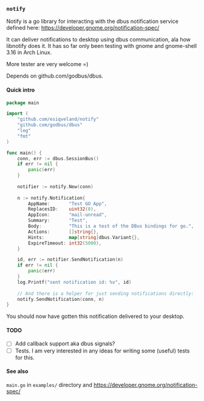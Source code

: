 ### `notify`

Notify is a go library for interacting with the dbus notification service defined here:
https://developer.gnome.org/notification-spec/

It can deliver notifications to desktop using dbus communication, ala how libnotify does it.
It has so far only been testing with gnome and gnome-shell 3.16 in Arch Linux. 

More tester are very welcome =)

Depends on github.com/godbus/dbus.

#### Quick intro

```go
package main

import (
	"github.com/esiqveland/notify"
	"github.com/godbus/dbus"
	"log"
	"fmt"
)

func main() {
	conn, err := dbus.SessionBus()
	if err != nil {
		panic(err)
	}
	
	notifier := notify.New(conn)
	
	n := notify.Notification{
		AppName:       "Test GO App",
		ReplacesID:    uint32(0),
		AppIcon:       "mail-unread",
		Summary:       "Test",
		Body:          "This is a test of the DBus bindings for go.",
		Actions:       []string{},
		Hints:         map[string]dbus.Variant{},
		ExpireTimeout: int32(5000),
	}

	id, err := notifier.SendNotification(n)
	if err != nil {
		panic(err)
	}
	log.Printf("sent notification id: %v", id)
	
	// And there is a helper for just sending notifications directly:
	notify.SendNotification(conn, n)
}

```

You should now have gotten this notification delivered to your desktop.

#### TODO

- [ ] Add callback support aka dbus signals?
- [ ] Tests. I am very interested in any ideas for writing some (useful) tests for this.

#### See also

`main.go` in `examples/` directory and https://developer.gnome.org/notification-spec/

